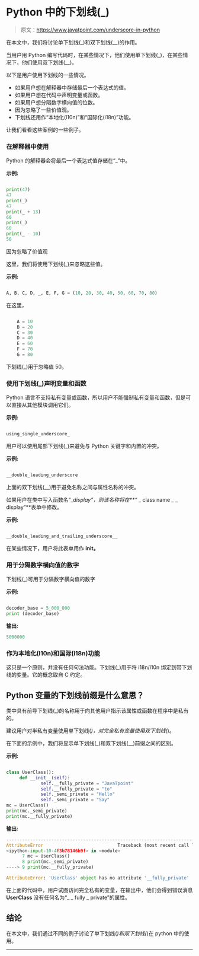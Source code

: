 # Python 中的下划线(_)

> 原文：<https://www.javatpoint.com/underscore-in-python>

在本文中，我们将讨论单下划线(_)和双下划线(__)的作用。

当用户用 Python 编写代码时，在某些情况下，他们使用单下划线(_)，在某些情况下，他们使用双下划线(__)。

以下是用户使用下划线的一些情况。

*   如果用户想在解释器中存储最后一个表达式的值。
*   如果用户想在代码中声明变量或函数。
*   如果用户想分隔数字横向值的位数。
*   因为忽略了一些价值观。
*   下划线还用作“本地化(l10n)”和“国际化(i18n)”功能。

让我们看看这些案例的一些例子。

### **在解释器中使用**

Python 的解释器会将最后一个表达式值存储在“_”中。

**示例:**

```py

print(47)
47
print(_)
47
print(_ + 13)
60
print(_)
60
print(_ - 10)
50

```

因为忽略了价值观

这里，我们将使用下划线(_)来忽略这些值。

**示例:**

```py

A, B, C, D, _, E, F, G = (10, 20, 30, 40, 50, 60, 70, 80)

```

在这里，

```py

	A = 10
	B = 20
	C = 30
	D = 40
	E = 60
	F = 70
	G = 80

```

下划线(_)用于忽略值 50。

### 使用下划线(_)声明变量和函数

Python 语言不支持私有变量或函数，所以用户不能强制私有变量和函数，但是可以直接从其他模块调用它们。

**示例:**

```py

using_single_underscore_

```

用户可以使用尾部下划线(_)来避免与 Python 关键字和内置的冲突。

**示例:**

```py

__double_leading_underscore

```

上面的双下划线(__)用于避免名称之间与属性名称的冲突。

如果用户在类中写入函数名“__display”，则该名称将在**“_ _ class name _ _ display”**表单中修改。

**示例:**

```py

__double_leading_and_trailing_underscore__

```

在某些情况下，用户将此表单用作 **__init__。**

### 用于分隔数字横向值的数字

下划线(_)可用于分隔数字横向值的数字

**示例:**

```py

decoder_base = 5_000_000
print (decoder_base)

```

**输出:**

```py
5000000

```

### 作为本地化(l10n)和国际(i18n)功能

这只是一个原则，并没有任何句法功能。下划线(_)用于将 i18n/l10n 绑定到带下划线的变量。它的概念取自 C 约定。

## Python 变量的下划线前缀是什么意思？

类中具有前导下划线(_)的名称用于向其他用户指示该属性或函数在程序中是私有的。

建议用户对半私有变量使用单下划线(_)，对完全私有变量使用双下划线(_)。

在下面的示例中，我们将显示单下划线(_)和双下划线(__)前缀之间的区别。

**示例:**

```py

class UserClass():
     def __init__(self):
             self.__fully_private = "JavaTpoint"
             self.__fully_private = "to"
             self._semi_private = "Hello"
             self._semi_private = "Say"
mc = UserClass()
print(mc._semi_private)
print(mc.__fully_private)

```

**输出:**

```py
---------------------------------------------------------------------------
AttributeError                            Traceback (most recent call last)
<ipython-input-10-4f3b78146b9f> in <module>
      7 mc = UserClass()
      8 print(mc._semi_private)
----> 9 print(mc.__fully_private)

AttributeError: 'UserClass' object has no attribute '__fully_private'

```

在上面的代码中，用户试图访问完全私有的变量，在输出中，他们会得到错误消息 **UserClass** 没有任何名为“_ _ fully _ private”的属性。

## 结论

在本文中，我们通过不同的例子讨论了单下划线(_)和双下划线(_)在 python 中的使用。

* * *